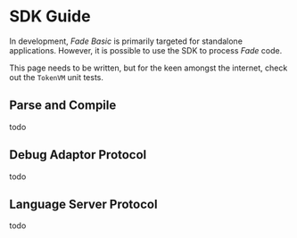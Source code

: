 # SDK Guide

In development, _Fade Basic_ is primarily targeted for standalone applications. However, it is possible to use the SDK to process _Fade_ code. 

This page needs to be written, but for the keen amongst the internet, check out the `TokenVM` unit tests. 

## Parse and Compile 
todo

## Debug Adaptor Protocol 
todo

## Language Server Protocol
todo
